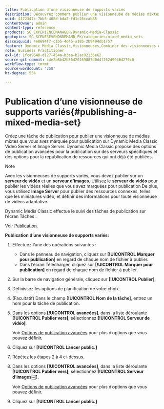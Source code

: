 ```yaml
---
title: Publication d’une visionneuse de supports variés
description: Découvrez comment publier une visionneuse de médias mixtes.
uuid: 4172347c-7bb3-468d-bda2-fd1c26ccab85
contentOwner: admin
content-type: reference
products: SG_EXPERIENCEMANAGER/Dynamic-Media-Classic
geptopics: SG_SCENESEVENONDEMAND_PK/categories/mixed_media_sets
discoiquuid: 4e8694f7-c1b5-4d45-a18b-2b9494db1757
feature: Dynamic Media Classic,Visionneuses,Combiner des visionneuses de médias
role: Business Practitioner
exl-id: 1fca9640-d127-454a-b3aa-b2ac82136e62
source-git-commit: c4e2b8b42b56420269087d0d4f262490464270c0
workflow-type: tm+mt
source-wordcount: '258'
ht-degree: 55%

---
```


# Publication d’une visionneuse de supports variés{#publishing-a-mixed-media-set}

Créez une tâche de publication pour publier une visionneuse de médias mixtes que vous avez marquée pour publication sur Dynamic Media Classic Video Server et Image Server. Dynamic Media Classic propose des options de publication avancées pour la publication sur des serveurs spécifiques et des options pour la republication de ressources qui ont déjà été publiées.

>[!NOTE]
>
>Avec les visionneuses de supports variés, vous devez publier sur un **serveur de vidéo** et un **serveur d’images**. Utilisez le **serveur de vidéo** pour publier les vidéos réelles que vous avez marquées pour publication De plus, vous utilisez **Image Server** pour publier des ressources connexes, telles que les miniatures vidéo, et définir des informations pour toute visionneuse de vidéos adaptative.

Dynamic Media Classic effectue le suivi des tâches de publication sur l’écran Tâches .

Voir [Publication](publishing-files.md#publishing_files).

<!-- 

Comment Type: remark
Last Modified By: unknown unknown 
Last Modified Date: 

<p>RB: Updated the following steps as per Cynthia email, 11/9/2012, added 11/12/2012</p>

 -->

**Publication d’une visionneuse de supports variés:**

1. Effectuez l’une des opérations suivantes :

   * Dans le panneau de navigation, cliquez sur **[!UICONTROL Marquer pour publication]**  en regard de chaque nom de fichier à publier.
   * Dans l’écran Télécharger, cliquez sur **[!UICONTROL Marquer pour publication]**  en regard de chaque nom de fichier à publier.

1. Sur la barre de navigation générale, cliquez sur **[!UICONTROL Publier]**, 
1. Définissez les options de planification de votre choix.
1. (Facultatif) Dans le champ **[!UICONTROL Nom de la tâche]**, entrez un nom pour la tâche de publication.
1. Dans les options **[!UICONTROL avancées]**, dans la liste déroulante **[!UICONTROL Publier vers]**, sélectionnez **[!UICONTROL Serveur de vidéo]**.

   Voir [Options de publication avancées](publishing-files.md#advanced_publish_options) pour plus d’options que vous pouvez définir.

1. Cliquez sur **[!UICONTROL Lancer public.]**
1. Répétez les étapes 2 à 4 ci-dessus.
1. Dans les options **[!UICONTROL avancées]**, dans la liste déroulante **[!UICONTROL Publier vers]**, sélectionnez **[!UICONTROL Serveur d’images￼]**.

   Voir [Options de publication avancées](publishing-files.md#advanced_publish_options) pour plus d’options que vous pouvez définir.

1. Cliquez sur **[!UICONTROL Lancer public.]**
